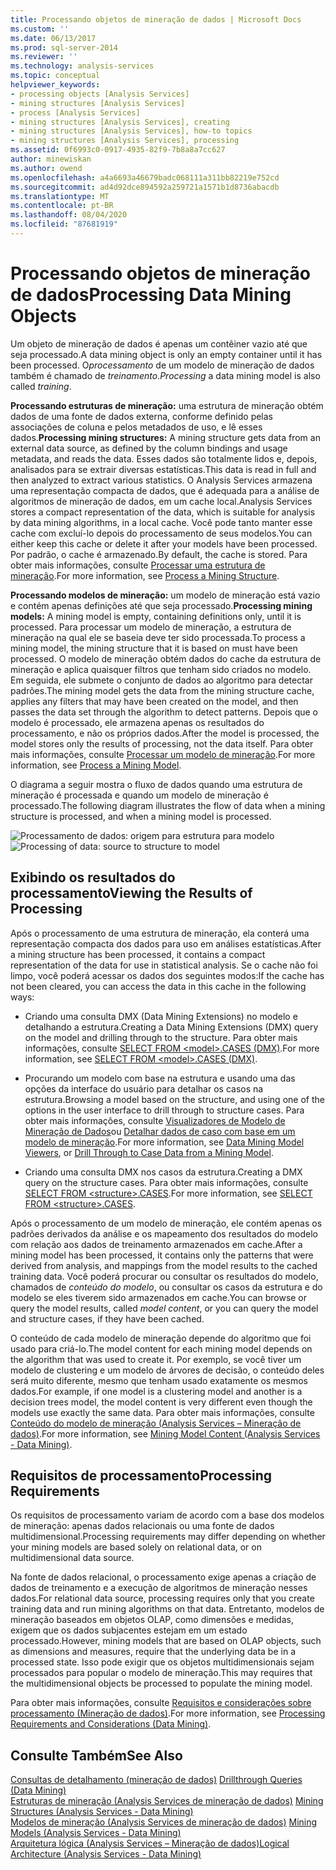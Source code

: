 ```yaml
---
title: Processando objetos de mineração de dados | Microsoft Docs
ms.custom: ''
ms.date: 06/13/2017
ms.prod: sql-server-2014
ms.reviewer: ''
ms.technology: analysis-services
ms.topic: conceptual
helpviewer_keywords:
- processing objects [Analysis Services]
- mining structures [Analysis Services]
- process [Analysis Services]
- mining structures [Analysis Services], creating
- mining structures [Analysis Services], how-to topics
- mining structures [Analysis Services], processing
ms.assetid: 0f6993c0-0917-4935-82f9-7b8a8a7cc627
author: minewiskan
ms.author: owend
ms.openlocfilehash: a4a6693a46679badc068111a311bb82219e752cd
ms.sourcegitcommit: ad4d92dce894592a259721a1571b1d8736abacdb
ms.translationtype: MT
ms.contentlocale: pt-BR
ms.lasthandoff: 08/04/2020
ms.locfileid: "87681919"
---
```

# <a name="processing-data-mining-objects"></a><span data-ttu-id="e5bcb-102">Processando objetos de mineração de dados</span><span class="sxs-lookup"><span data-stu-id="e5bcb-102">Processing Data Mining Objects</span></span>
  <span data-ttu-id="e5bcb-103">Um objeto de mineração de dados é apenas um contêiner vazio até que seja processado.</span><span class="sxs-lookup"><span data-stu-id="e5bcb-103">A data mining object is only an empty container until it has been processed.</span></span> <span data-ttu-id="e5bcb-104">O*processamento* de um modelo de mineração de dados também é chamado de *treinamento*.</span><span class="sxs-lookup"><span data-stu-id="e5bcb-104">*Processing* a data mining model is also called *training*.</span></span>  
  
 <span data-ttu-id="e5bcb-105">**Processando estruturas de mineração:** uma estrutura de mineração obtém dados de uma fonte de dados externa, conforme definido pelas associações de coluna e pelos metadados de uso, e lê esses dados.</span><span class="sxs-lookup"><span data-stu-id="e5bcb-105">**Processing mining structures:** A mining structure gets data from an external data source, as defined by the column bindings and usage metadata, and reads the data.</span></span> <span data-ttu-id="e5bcb-106">Esses dados são totalmente lidos e, depois, analisados para se extrair diversas estatísticas.</span><span class="sxs-lookup"><span data-stu-id="e5bcb-106">This data is read in full and then analyzed to extract various statistics.</span></span> <span data-ttu-id="e5bcb-107">O Analysis Services armazena uma representação compacta de dados, que é adequada para a análise de algoritmos de mineração de dados, em um cache local.</span><span class="sxs-lookup"><span data-stu-id="e5bcb-107">Analysis Services stores a compact representation of the data, which is suitable for analysis by data mining algorithms, in a local cache.</span></span> <span data-ttu-id="e5bcb-108">Você pode tanto manter esse cache com excluí-lo depois do processamento de seus modelos.</span><span class="sxs-lookup"><span data-stu-id="e5bcb-108">You can either keep this cache or delete it after your models have been processed.</span></span> <span data-ttu-id="e5bcb-109">Por padrão, o cache é armazenado.</span><span class="sxs-lookup"><span data-stu-id="e5bcb-109">By default, the cache is stored.</span></span> <span data-ttu-id="e5bcb-110">Para obter mais informações, consulte [Processar uma estrutura de mineração](process-a-mining-structure.md).</span><span class="sxs-lookup"><span data-stu-id="e5bcb-110">For more information, see [Process a Mining Structure](process-a-mining-structure.md).</span></span>  
  
 <span data-ttu-id="e5bcb-111">**Processando modelos de mineração:** um modelo de mineração está vazio e contém apenas definições até que seja processado.</span><span class="sxs-lookup"><span data-stu-id="e5bcb-111">**Processing mining models:** A mining model is empty, containing definitions only, until it is processed.</span></span> <span data-ttu-id="e5bcb-112">Para processar um modelo de mineração, a estrutura de mineração na qual ele se baseia deve ter sido processada.</span><span class="sxs-lookup"><span data-stu-id="e5bcb-112">To process a mining model, the mining structure that it is based on must have been processed.</span></span> <span data-ttu-id="e5bcb-113">O modelo de mineração obtém dados do cache da estrutura de mineração e aplica quaisquer filtros que tenham sido criados no modelo. Em seguida, ele submete o conjunto de dados ao algoritmo para detectar padrões.</span><span class="sxs-lookup"><span data-stu-id="e5bcb-113">The mining model gets the data from the mining structure cache, applies any filters that may have been created on the model, and then passes the data set through the algorithm to detect patterns.</span></span> <span data-ttu-id="e5bcb-114">Depois que o modelo é processado, ele armazena apenas os resultados do processamento, e não os próprios dados.</span><span class="sxs-lookup"><span data-stu-id="e5bcb-114">After the model is processed, the model stores only the results of processing, not the data itself.</span></span> <span data-ttu-id="e5bcb-115">Para obter mais informações, consulte [Processar um modelo de mineração](process-a-mining-model.md).</span><span class="sxs-lookup"><span data-stu-id="e5bcb-115">For more information, see [Process a Mining Model](process-a-mining-model.md).</span></span>  
  
 <span data-ttu-id="e5bcb-116">O diagrama a seguir mostra o fluxo de dados quando uma estrutura de mineração é processada e quando um modelo de mineração é processado.</span><span class="sxs-lookup"><span data-stu-id="e5bcb-116">The following diagram illustrates the flow of data when a mining structure is processed, and when a mining model is processed.</span></span>  
  
 <span data-ttu-id="e5bcb-117">![Processamento de dados: origem para estrutura para modelo](../media/dmcon-modelarch.gif "Processamento de dados: origem para estrutura para modelo")</span><span class="sxs-lookup"><span data-stu-id="e5bcb-117">![Processing of data: source to structure to model](../media/dmcon-modelarch.gif "Processing of data: source to structure to model")</span></span>  
  
## <a name="viewing-the-results-of-processing"></a><span data-ttu-id="e5bcb-118">Exibindo os resultados do processamento</span><span class="sxs-lookup"><span data-stu-id="e5bcb-118">Viewing the Results of Processing</span></span>  
 <span data-ttu-id="e5bcb-119">Após o processamento de uma estrutura de mineração, ela conterá uma representação compacta dos dados para uso em análises estatísticas.</span><span class="sxs-lookup"><span data-stu-id="e5bcb-119">After a mining structure has been processed, it contains a compact representation of the data for use in statistical analysis.</span></span> <span data-ttu-id="e5bcb-120">Se o cache não foi limpo, você poderá acessar os dados dos seguintes modos:</span><span class="sxs-lookup"><span data-stu-id="e5bcb-120">If the cache has not been cleared, you can access the data in this cache in the following ways:</span></span>  
  
-   <span data-ttu-id="e5bcb-121">Criando uma consulta DMX (Data Mining Extensions) no modelo e detalhando a estrutura.</span><span class="sxs-lookup"><span data-stu-id="e5bcb-121">Creating a Data Mining Extensions (DMX) query on the model and drilling through to the structure.</span></span> <span data-ttu-id="e5bcb-122">Para obter mais informações, consulte [SELECT FROM &#60;model&#62;.CASES &#40;DMX&#41;](/sql/dmx/select-from-model-content-dmx).</span><span class="sxs-lookup"><span data-stu-id="e5bcb-122">For more information, see [SELECT FROM &#60;model&#62;.CASES &#40;DMX&#41;](/sql/dmx/select-from-model-content-dmx).</span></span>  
  
-   <span data-ttu-id="e5bcb-123">Procurando um modelo com base na estrutura e usando uma das opções da interface do usuário para detalhar os casos na estrutura.</span><span class="sxs-lookup"><span data-stu-id="e5bcb-123">Browsing a model based on the structure, and using one of the options in the user interface to drill through to structure cases.</span></span> <span data-ttu-id="e5bcb-124">Para obter mais informações, consulte [Visualizadores de Modelo de Mineração de Dados](data-mining-model-viewers.md)ou [Detalhar dados de caso com base em um modelo de mineração](drill-through-to-case-data-from-a-mining-model.md).</span><span class="sxs-lookup"><span data-stu-id="e5bcb-124">For more information, see [Data Mining Model Viewers](data-mining-model-viewers.md), or [Drill Through to Case Data from a Mining Model](drill-through-to-case-data-from-a-mining-model.md).</span></span>  
  
-   <span data-ttu-id="e5bcb-125">Criando uma consulta DMX nos casos da estrutura.</span><span class="sxs-lookup"><span data-stu-id="e5bcb-125">Creating a DMX query on the structure cases.</span></span> <span data-ttu-id="e5bcb-126">Para obter mais informações, consulte [SELECT FROM &#60;structure&#62;.CASES](/sql/dmx/select-from-structure-cases).</span><span class="sxs-lookup"><span data-stu-id="e5bcb-126">For more information, see [SELECT FROM &#60;structure&#62;.CASES](/sql/dmx/select-from-structure-cases).</span></span>  
  
 <span data-ttu-id="e5bcb-127">Após o processamento de um modelo de mineração, ele contém apenas os padrões derivados da análise e os mapeamento dos resultados do modelo com relação aos dados de treinamento armazenados em cache.</span><span class="sxs-lookup"><span data-stu-id="e5bcb-127">After a mining model has been processed, it contains only the patterns that were derived from analysis, and mappings from the model results to the cached training data.</span></span> <span data-ttu-id="e5bcb-128">Você poderá procurar ou consultar os resultados do modelo, chamados de *conteúdo do modelo*, ou consultar os casos da estrutura e do modelo se eles tiverem sido armazenados em cache.</span><span class="sxs-lookup"><span data-stu-id="e5bcb-128">You can browse or query the model results, called *model content*, or you can query the model and structure cases, if they have been cached.</span></span>  
  
 <span data-ttu-id="e5bcb-129">O conteúdo de cada modelo de mineração depende do algoritmo que foi usado para criá-lo.</span><span class="sxs-lookup"><span data-stu-id="e5bcb-129">The model content for each mining model depends on the algorithm that was used to create it.</span></span> <span data-ttu-id="e5bcb-130">Por exemplo, se você tiver um modelo de clustering e um modelo de árvores de decisão, o conteúdo deles será muito diferente, mesmo que tenham usado exatamente os mesmos dados.</span><span class="sxs-lookup"><span data-stu-id="e5bcb-130">For example, if one model is a clustering model and another is a decision trees model, the model content is very different even though the models use exactly the same data.</span></span> <span data-ttu-id="e5bcb-131">Para obter mais informações, consulte [Conteúdo do modelo de mineração &#40;Analysis Services – Mineração de dados&#41;](mining-model-content-analysis-services-data-mining.md).</span><span class="sxs-lookup"><span data-stu-id="e5bcb-131">For more information, see [Mining Model Content &#40;Analysis Services - Data Mining&#41;](mining-model-content-analysis-services-data-mining.md).</span></span>  
  
## <a name="processing-requirements"></a><span data-ttu-id="e5bcb-132">Requisitos de processamento</span><span class="sxs-lookup"><span data-stu-id="e5bcb-132">Processing Requirements</span></span>  
 <span data-ttu-id="e5bcb-133">Os requisitos de processamento variam de acordo com a base dos modelos de mineração: apenas dados relacionais ou uma fonte de dados multidimensional.</span><span class="sxs-lookup"><span data-stu-id="e5bcb-133">Processing requirements may differ depending on whether your mining models are based solely on relational data, or on multidimensional data source.</span></span>  
  
 <span data-ttu-id="e5bcb-134">Na fonte de dados relacional, o processamento exige apenas a criação de dados de treinamento e a execução de algoritmos de mineração nesses dados.</span><span class="sxs-lookup"><span data-stu-id="e5bcb-134">For relational data source, processing requires only that you create training data and run mining algorithms on that data.</span></span> <span data-ttu-id="e5bcb-135">Entretanto, modelos de mineração baseados em objetos OLAP, como dimensões e medidas, exigem que os dados subjacentes estejam em um estado processado.</span><span class="sxs-lookup"><span data-stu-id="e5bcb-135">However, mining models that are based on OLAP objects, such as dimensions and measures, require that the underlying data be in a processed state.</span></span> <span data-ttu-id="e5bcb-136">Isso pode exigir que os objetos multidimensionais sejam processados para popular o modelo de mineração.</span><span class="sxs-lookup"><span data-stu-id="e5bcb-136">This may requires that the multidimensional objects be processed to populate the mining model.</span></span>  
  
 <span data-ttu-id="e5bcb-137">Para obter mais informações, consulte [Requisitos e considerações sobre processamento &#40;Mineração de dados&#41;](processing-requirements-and-considerations-data-mining.md).</span><span class="sxs-lookup"><span data-stu-id="e5bcb-137">For more information, see [Processing Requirements and Considerations &#40;Data Mining&#41;](processing-requirements-and-considerations-data-mining.md).</span></span>  
  
## <a name="see-also"></a><span data-ttu-id="e5bcb-138">Consulte Também</span><span class="sxs-lookup"><span data-stu-id="e5bcb-138">See Also</span></span>  
 <span data-ttu-id="e5bcb-139">[Consultas de detalhamento &#40;mineração de dados&#41;](drillthrough-queries-data-mining.md) </span><span class="sxs-lookup"><span data-stu-id="e5bcb-139">[Drillthrough Queries &#40;Data Mining&#41;](drillthrough-queries-data-mining.md) </span></span>  
 <span data-ttu-id="e5bcb-140">[Estruturas de mineração &#40;Analysis Services de mineração de dados&#41;](mining-structures-analysis-services-data-mining.md) </span><span class="sxs-lookup"><span data-stu-id="e5bcb-140">[Mining Structures &#40;Analysis Services - Data Mining&#41;](mining-structures-analysis-services-data-mining.md) </span></span>  
 <span data-ttu-id="e5bcb-141">[Modelos de mineração &#40;Analysis Services de mineração de dados&#41;](mining-models-analysis-services-data-mining.md) </span><span class="sxs-lookup"><span data-stu-id="e5bcb-141">[Mining Models &#40;Analysis Services - Data Mining&#41;](mining-models-analysis-services-data-mining.md) </span></span>  
 [<span data-ttu-id="e5bcb-142">Arquitetura lógica &#40;Analysis Services – Mineração de dados&#41;</span><span class="sxs-lookup"><span data-stu-id="e5bcb-142">Logical Architecture &#40;Analysis Services - Data Mining&#41;</span></span>](logical-architecture-analysis-services-data-mining.md)  
  
  
